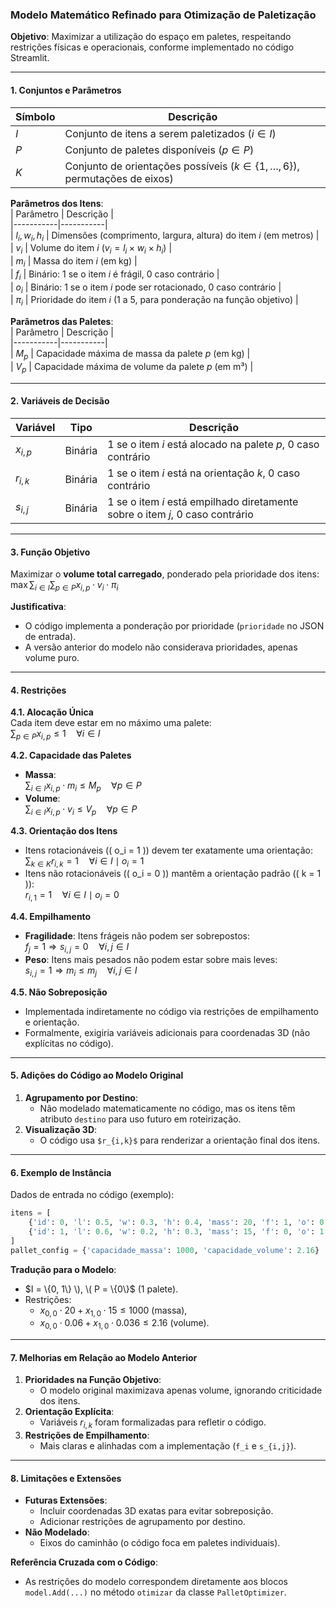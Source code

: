 ### **Modelo Matemático Refinado para Otimização de Paletização**  
**Objetivo**: Maximizar a utilização do espaço em paletes, respeitando restrições físicas e operacionais, conforme implementado no código Streamlit.  

---

#### **1. Conjuntos e Parâmetros**  
| Símbolo | Descrição |  
|---------|-----------|  
| $I$ | Conjunto de itens a serem paletizados $( i \in I)$ |  
| $P$ | Conjunto de paletes disponíveis $(p \in P)$ |  
| $K$ | Conjunto de orientações possíveis $( k \in \{1, \dots, 6\} )$, permutações de eixos) |  

**Parâmetros dos Itens**:  
| Parâmetro | Descrição |  
|-----------|-----------|  
| $l_i, w_i, h_i$ | Dimensões (comprimento, largura, altura) do item $i$ (em metros) |  
| $v_i$ | Volume do item $i$ $( v_i = l_i \times w_i \times h_i )$ |  
| $m_i$ | Massa do item $i$ (em kg) |  
| $f_i$ | Binário: 1 se o item $i$ é frágil, 0 caso contrário |  
| $o_i$ | Binário: 1 se o item $i$ pode ser rotacionado, 0 caso contrário |  
| $\pi_i$ | Prioridade do item $i$ (1 a 5, para ponderação na função objetivo) |  

**Parâmetros das Paletes**:  
| Parâmetro | Descrição |  
|-----------|-----------|  
| $M_p$ | Capacidade máxima de massa da palete $p$ (em kg) |  
| $V_p$ | Capacidade máxima de volume da palete $p$ (em m³) |  

---

#### **2. Variáveis de Decisão**  
| Variável | Tipo | Descrição |  
|----------|------|-----------|  
| $x_{i,p}$ | Binária | 1 se o item $i$ está alocado na palete $p$, 0 caso contrário |  
| $r_{i,k}$ | Binária | 1 se o item $i$ está na orientação $k$, 0 caso contrário |  
| $s_{i,j}$ | Binária | 1 se o item $i$ está empilhado diretamente sobre o item $j$, 0 caso contrário |  

---

#### **3. Função Objetivo**  
Maximizar o **volume total carregado**, ponderado pela prioridade dos itens:  
$\max \sum_{i \in I} \sum_{p \in P} x_{i,p} \cdot v_i \cdot \pi_i$

**Justificativa**:  
- O código implementa a ponderação por prioridade (`prioridade` no JSON de entrada).  
- A versão anterior do modelo não considerava prioridades, apenas volume puro.  

---

#### **4. Restrições**  

**4.1. Alocação Única**  
Cada item deve estar em no máximo uma palete:  
$\sum_{p \in P} x_{i,p} \leq 1 \quad \forall i \in I$

**4.2. Capacidade das Paletes**  
- **Massa**:  
  $\sum_{i \in I} x_{i,p} \cdot m_i \leq M_p \quad \forall p \in P$  
- **Volume**:  
  $\sum_{i \in I} x_{i,p} \cdot v_i \leq V_p \quad \forall p \in P$  

**4.3. Orientação dos Itens**  
- Itens rotacionáveis (\( o_i = 1 \)) devem ter exatamente uma orientação:  
  $\sum_{k \in K} r_{i,k} = 1 \quad \forall i \in I \mid o_i = 1$  
- Itens não rotacionáveis (\( o_i = 0 \)) mantêm a orientação padrão (\( k = 1 \)):  
  $r_{i,1} = 1 \quad \forall i \in I \mid o_i = 0$  

**4.4. Empilhamento**  
- **Fragilidade**: Itens frágeis não podem ser sobrepostos:  
  $f_j = 1 \Rightarrow s_{i,j} = 0 \quad \forall i, j \in I$  
- **Peso**: Itens mais pesados não podem estar sobre mais leves:  
  $s_{i,j} = 1 \Rightarrow m_i \leq m_j \quad \forall i, j \in I$  

**4.5. Não Sobreposição**  
- Implementada indiretamente no código via restrições de empilhamento e orientação.  
- Formalmente, exigiria variáveis adicionais para coordenadas 3D (não explícitas no código).  

---

#### **5. Adições do Código ao Modelo Original**  
1. **Agrupamento por Destino**:  
   - Não modelado matematicamente no código, mas os itens têm atributo `destino` para uso futuro em roteirização.  
2. **Visualização 3D**:  
   - O código usa `$r_{i,k}$` para renderizar a orientação final dos itens.  

---

#### **6. Exemplo de Instância**  
Dados de entrada no código (exemplo):  
```python
itens = [
    {'id': 0, 'l': 0.5, 'w': 0.3, 'h': 0.4, 'mass': 20, 'f': 1, 'o': 0, 'prioridade': 3},
    {'id': 1, 'l': 0.6, 'w': 0.2, 'h': 0.3, 'mass': 15, 'f': 0, 'o': 1, 'prioridade': 5}
]
pallet_config = {'capacidade_massa': 1000, 'capacidade_volume': 2.16}
```

**Tradução para o Modelo**:  
- $I = \{0, 1\} \), \( P = \{0\}$ (1 palete).  
- Restrições:  
  - $x_{0,0} \cdot 20 + x_{1,0} \cdot 15 \leq 1000$ (massa),  
  - $x_{0,0} \cdot 0.06 + x_{1,0} \cdot 0.036 \leq 2.16$ (volume).  

---

#### **7. Melhorias em Relação ao Modelo Anterior**  
1. **Prioridades na Função Objetivo**:  
   - O modelo original maximizava apenas volume, ignorando criticidade dos itens.  
2. **Orientação Explícita**:  
   - Variáveis $r_{i,k}$ foram formalizadas para refletir o código.  
3. **Restrições de Empilhamento**:  
   - Mais claras e alinhadas com a implementação (`f_i` e `s_{i,j}`).  

---

#### **8. Limitações e Extensões**  
- **Futuras Extensões**:  
  - Incluir coordenadas 3D exatas para evitar sobreposição.  
  - Adicionar restrições de agrupamento por destino.  
- **Não Modelado**:  
  - Eixos do caminhão (o código foca em paletes individuais).  

**Referência Cruzada com o Código**:  
- As restrições do modelo correspondem diretamente aos blocos `model.Add(...)` no método `otimizar` da classe `PalletOptimizer`.
